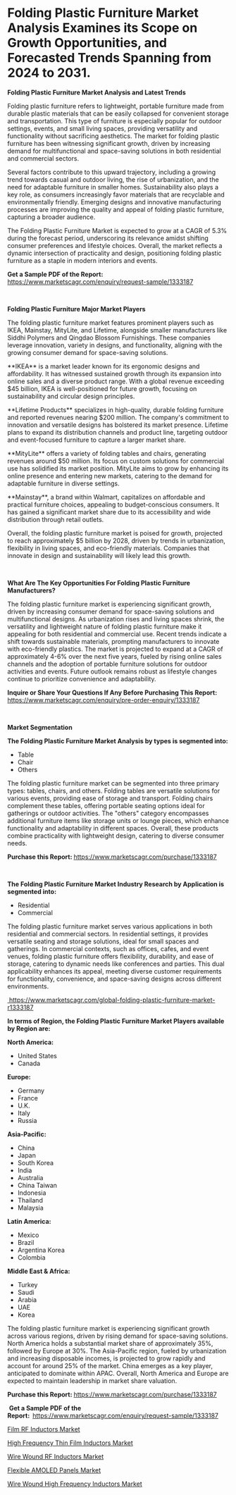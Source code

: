 <p><h1>Folding Plastic Furniture Market Analysis Examines its Scope on Growth Opportunities, and Forecasted Trends Spanning from 2024 to 2031.</h1></p><p><strong>Folding Plastic Furniture Market Analysis and Latest Trends</strong></p>
<p><p>Folding plastic furniture refers to lightweight, portable furniture made from durable plastic materials that can be easily collapsed for convenient storage and transportation. This type of furniture is especially popular for outdoor settings, events, and small living spaces, providing versatility and functionality without sacrificing aesthetics. The market for folding plastic furniture has been witnessing significant growth, driven by increasing demand for multifunctional and space-saving solutions in both residential and commercial sectors.</p><p>Several factors contribute to this upward trajectory, including a growing trend towards casual and outdoor living, the rise of urbanization, and the need for adaptable furniture in smaller homes. Sustainability also plays a key role, as consumers increasingly favor materials that are recyclable and environmentally friendly. Emerging designs and innovative manufacturing processes are improving the quality and appeal of folding plastic furniture, capturing a broader audience.</p><p>The Folding Plastic Furniture Market is expected to grow at a CAGR of 5.3% during the forecast period, underscoring its relevance amidst shifting consumer preferences and lifestyle choices. Overall, the market reflects a dynamic intersection of practicality and design, positioning folding plastic furniture as a staple in modern interiors and events.</p></p>
<p><strong>Get a Sample PDF of the Report:&nbsp;</strong> <a href="https://www.marketscagr.com/enquiry/request-sample/1333187?utm_campaign=1573&utm_medium=2&utm_source=Github&utm_content=ia&utm_term=13102024&utm_id=folding-plastic-furniture">https://www.marketscagr.com/enquiry/request-sample/1333187</a></p>
<p>&nbsp;</p>
<p><strong>Folding Plastic Furniture Major Market Players</strong></p>
<p><p>The folding plastic furniture market features prominent players such as IKEA, Mainstay, MityLite, and Lifetime, alongside smaller manufacturers like Siddhi Polymers and Qingdao Blossom Furnishings. These companies leverage innovation, variety in designs, and functionality, aligning with the growing consumer demand for space-saving solutions.</p><p>**IKEA** is a market leader known for its ergonomic designs and affordability. It has witnessed sustained growth through its expansion into online sales and a diverse product range. With a global revenue exceeding $45 billion, IKEA is well-positioned for future growth, focusing on sustainability and circular design principles.</p><p>**Lifetime Products** specializes in high-quality, durable folding furniture and reported revenues nearing $200 million. The company's commitment to innovation and versatile designs has bolstered its market presence. Lifetime plans to expand its distribution channels and product line, targeting outdoor and event-focused furniture to capture a larger market share.</p><p>**MityLite** offers a variety of folding tables and chairs, generating revenues around $50 million. Its focus on custom solutions for commercial use has solidified its market position. MityLite aims to grow by enhancing its online presence and entering new markets, catering to the demand for adaptable furniture in diverse settings.</p><p>**Mainstay**, a brand within Walmart, capitalizes on affordable and practical furniture choices, appealing to budget-conscious consumers. It has gained a significant market share due to its accessibility and wide distribution through retail outlets.</p><p>Overall, the folding plastic furniture market is poised for growth, projected to reach approximately $5 billion by 2028, driven by trends in urbanization, flexibility in living spaces, and eco-friendly materials. Companies that innovate in design and sustainability will likely lead this growth.</p></p>
<p>&nbsp;</p>
<p><strong>What Are The Key Opportunities For Folding Plastic Furniture Manufacturers?</strong></p>
<p><p>The folding plastic furniture market is experiencing significant growth, driven by increasing consumer demand for space-saving solutions and multifunctional designs. As urbanization rises and living spaces shrink, the versatility and lightweight nature of folding plastic furniture make it appealing for both residential and commercial use. Recent trends indicate a shift towards sustainable materials, prompting manufacturers to innovate with eco-friendly plastics. The market is projected to expand at a CAGR of approximately 4-6% over the next five years, fueled by rising online sales channels and the adoption of portable furniture solutions for outdoor activities and events. Future outlook remains robust as lifestyle changes continue to prioritize convenience and adaptability.</p></p>
<p><strong>Inquire or Share Your Questions If Any Before Purchasing This Report:</strong> <a href="https://www.marketscagr.com/enquiry/pre-order-enquiry/1333187?utm_campaign=1573&utm_medium=2&utm_source=Github&utm_content=ia&utm_term=13102024&utm_id=folding-plastic-furniture">https://www.marketscagr.com/enquiry/pre-order-enquiry/1333187</a></p>
<p>&nbsp;</p>
<p><strong>Market Segmentation</strong></p>
<p><strong>The Folding Plastic Furniture Market Analysis by types is segmented into:</strong></p>
<p><ul><li>Table</li><li>Chair</li><li>Others</li></ul></p>
<p><p>The folding plastic furniture market can be segmented into three primary types: tables, chairs, and others. Folding tables are versatile solutions for various events, providing ease of storage and transport. Folding chairs complement these tables, offering portable seating options ideal for gatherings or outdoor activities. The "others" category encompasses additional furniture items like storage units or lounge pieces, which enhance functionality and adaptability in different spaces. Overall, these products combine practicality with lightweight design, catering to diverse consumer needs.</p></p>
<p><strong>Purchase this Report:&nbsp;</strong><a href="https://www.marketscagr.com/purchase/1333187?utm_campaign=1573&utm_medium=2&utm_source=Github&utm_content=ia&utm_term=13102024&utm_id=folding-plastic-furniture">https://www.marketscagr.com/purchase/1333187</a></p>
<p>&nbsp;</p>
<p><strong>The Folding Plastic Furniture Market Industry Research by Application is segmented into:</strong></p>
<p><ul><li>Residential</li><li>Commercial</li></ul></p>
<p><p>The folding plastic furniture market serves various applications in both residential and commercial sectors. In residential settings, it provides versatile seating and storage solutions, ideal for small spaces and gatherings. In commercial contexts, such as offices, cafes, and event venues, folding plastic furniture offers flexibility, durability, and ease of storage, catering to dynamic needs like conferences and parties. This dual applicability enhances its appeal, meeting diverse customer requirements for functionality, convenience, and space-saving designs across different environments.</p></p>
<p><a href="https://www.marketscagr.com/global-folding-plastic-furniture-market-r1333187?utm_campaign=1573&utm_medium=2&utm_source=Github&utm_content=ia&utm_term=13102024&utm_id=folding-plastic-furniture">&nbsp;https://www.marketscagr.com/global-folding-plastic-furniture-market-r1333187</a></p>
<p><strong>In terms of Region, the Folding Plastic Furniture Market Players available by Region are:</strong></p>
<p>
    <p> <strong> North America: </strong>
        <ul>
            <li>United States</li>
            <li>Canada</li>
        </ul>
        </p> 
    <p> <strong> Europe: </strong>
        <ul>
            <li>Germany</li>
            <li>France</li>
            <li>U.K.</li>
            <li>Italy</li>
            <li>Russia</li>
        </ul>
        </p> 
    <p> <strong> Asia-Pacific: </strong>
        <ul>
            <li>China</li>
            <li>Japan</li>
            <li>South Korea</li>
            <li>India</li>
            <li>Australia</li>
            <li>China Taiwan</li>
            <li>Indonesia</li>
            <li>Thailand</li>
            <li>Malaysia</li>
        </ul>
        </p> 
    <p> <strong> Latin America: </strong>
        <ul>
            <li>Mexico</li>
            <li>Brazil</li>
            <li>Argentina Korea</li>
            <li>Colombia</li>
        </ul>
        </p> 
    <p> <strong> Middle East & Africa: </strong>
        <ul>
            <li>Turkey</li>
            <li>Saudi</li>
            <li>Arabia</li>
            <li>UAE</li>
            <li>Korea</li>
        </ul>
    </p>
    </p>
<p><p>The folding plastic furniture market is experiencing significant growth across various regions, driven by rising demand for space-saving solutions. North America holds a substantial market share of approximately 35%, followed by Europe at 30%. The Asia-Pacific region, fueled by urbanization and increasing disposable incomes, is projected to grow rapidly and account for around 25% of the market. China emerges as a key player, anticipated to dominate within APAC. Overall, North America and Europe are expected to maintain leadership in market share valuation.</p></p>
<p><strong>Purchase this Report: </strong><a href="https://www.marketscagr.com/purchase/1333187?utm_campaign=1573&utm_medium=2&utm_source=Github&utm_content=ia&utm_term=13102024&utm_id=folding-plastic-furniture">https://www.marketscagr.com/purchase/1333187</a></p>
<p>&nbsp;<strong>Get a Sample PDF of the Report:&nbsp;&nbsp;</strong><a href="https://www.marketscagr.com/enquiry/request-sample/1333187?utm_campaign=1573&utm_medium=2&utm_source=Github&utm_content=ia&utm_term=13102024&utm_id=folding-plastic-furniture">https://www.marketscagr.com/enquiry/request-sample/1333187</a></p>
<p><strong></strong></p>
<p><p><a href="https://www.linkedin.com/pulse/global-film-rf-inductors-market-analysis-trends-forecasts-wqqxf?utm_campaign=1573&utm_medium=2&utm_source=Github&utm_content=ia&utm_term=13102024&utm_id=folding-plastic-furniture">Film RF Inductors Market</a></p><p><a href="https://www.linkedin.com/pulse/pulse-high-frequency-thin-film-inductors-rhythms-change-market-wkkif?utm_campaign=1573&utm_medium=2&utm_source=Github&utm_content=ia&utm_term=13102024&utm_id=folding-plastic-furniture">High Frequency Thin Film Inductors Market</a></p><p><a href="https://www.linkedin.com/pulse/decoding-wire-wound-rf-inductors-industry-dynamics-strategic-bxltf?utm_campaign=1573&utm_medium=2&utm_source=Github&utm_content=ia&utm_term=13102024&utm_id=folding-plastic-furniture">Wire Wound RF Inductors Market</a></p><p><a href="https://www.linkedin.com/pulse/flexible-amoled-panels-market-size-share-analysis-growth-wpkpf?utm_campaign=1573&utm_medium=2&utm_source=Github&utm_content=ia&utm_term=13102024&utm_id=folding-plastic-furniture">Flexible AMOLED Panels Market</a></p><p><a href="https://www.linkedin.com/pulse/strategic-roadmap-global-wire-wound-high-frequency-inductors-n0snf?utm_campaign=1573&utm_medium=2&utm_source=Github&utm_content=ia&utm_term=13102024&utm_id=folding-plastic-furniture">Wire Wound High Frequency Inductors Market</a></p></p>